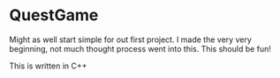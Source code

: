 # QuestGame
Might as well start simple for out first project. I made the very very beginning, not much thought process went into this. This should be fun! 

This is written in C++

